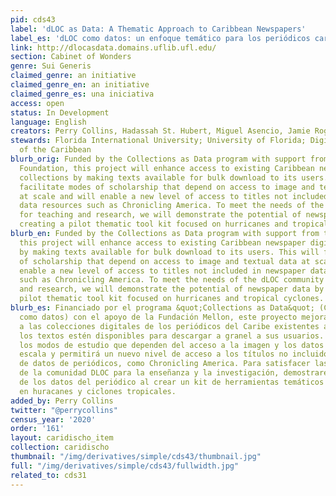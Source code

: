 ```yaml
---
pid: cds43
label: 'dLOC as Data: A Thematic Approach to Caribbean Newspapers'
label_es: 'dLOC como datos: un enfoque temático para los periódicos caribeños'
link: http://dlocasdata.domains.uflib.ufl.edu/
section: Cabinet of Wonders
genre: Sui Generis
claimed_genre: an initiative
claimed_genre_en: an initiative
claimed_genre_es: una iniciativa
access: open
status: In Development
language: English
creators: Perry Collins, Hadassah St. Hubert, Miguel Asencio, Jamie Rogers; http://dlocasdata.domains.uflib.ufl.edu/project-team/
stewards: Florida International University; University of Florida; Digital Library
  of the Caribbean
blurb_orig: Funded by the Collections as Data program with support from the Mellon
  Foundation, this project will enhance access to existing Caribbean newspaper digital
  collections by making texts available for bulk download to its users. This will
  facilitate modes of scholarship that depend on access to image and textual data
  at scale and will enable a new level of access to titles not included in newspaper
  data resources such as Chronicling America. To meet the needs of the dLOC community
  for teaching and research, we will demonstrate the potential of newspaper data by
  creating a pilot thematic tool kit focused on hurricanes and tropical cyclones.
blurb_en: Funded by the Collections as Data program with support from the Mellon Foundation,
  this project will enhance access to existing Caribbean newspaper digital collections
  by making texts available for bulk download to its users. This will facilitate modes
  of scholarship that depend on access to image and textual data at scale and will
  enable a new level of access to titles not included in newspaper data resources
  such as Chronicling America. To meet the needs of the dLOC community for teaching
  and research, we will demonstrate the potential of newspaper data by creating a
  pilot thematic tool kit focused on hurricanes and tropical cyclones.
blurb_es: Financiado por el programa &quot;Collections as Data&quot; (Colecciones
  como datos) con el apoyo de la Fundación Mellon, este proyecto mejorará el acceso
  a las colecciones digitales de los periódicos del Caribe existentes al hacer que
  los textos estén disponibles para descargar a granel a sus usuarios. Esto facilitará
  los modos de estudio que dependen del acceso a la imagen y los datos textuales a
  escala y permitirá un nuevo nivel de acceso a los títulos no incluidos en los recursos
  de datos de periódicos, como Chronicling America. Para satisfacer las necesidades
  de la comunidad DLOC para la enseñanza y la investigación, demostraremos el potencial
  de los datos del periódico al crear un kit de herramientas temáticos piloto enfocado
  en huracanes y ciclones tropicales.
added_by: Perry Collins
twitter: "@perrycollins"
census_year: '2020'
order: '161'
layout: caridischo_item
collection: caridischo
thumbnail: "/img/derivatives/simple/cds43/thumbnail.jpg"
full: "/img/derivatives/simple/cds43/fullwidth.jpg"
related_to: cds31
---
```

